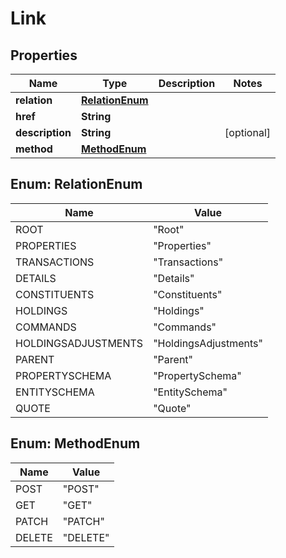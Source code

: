 
# Link

## Properties
Name | Type | Description | Notes
------------ | ------------- | ------------- | -------------
**relation** | [**RelationEnum**](#RelationEnum) |  | 
**href** | **String** |  | 
**description** | **String** |  |  [optional]
**method** | [**MethodEnum**](#MethodEnum) |  | 


<a name="RelationEnum"></a>
## Enum: RelationEnum
Name | Value
---- | -----
ROOT | &quot;Root&quot;
PROPERTIES | &quot;Properties&quot;
TRANSACTIONS | &quot;Transactions&quot;
DETAILS | &quot;Details&quot;
CONSTITUENTS | &quot;Constituents&quot;
HOLDINGS | &quot;Holdings&quot;
COMMANDS | &quot;Commands&quot;
HOLDINGSADJUSTMENTS | &quot;HoldingsAdjustments&quot;
PARENT | &quot;Parent&quot;
PROPERTYSCHEMA | &quot;PropertySchema&quot;
ENTITYSCHEMA | &quot;EntitySchema&quot;
QUOTE | &quot;Quote&quot;


<a name="MethodEnum"></a>
## Enum: MethodEnum
Name | Value
---- | -----
POST | &quot;POST&quot;
GET | &quot;GET&quot;
PATCH | &quot;PATCH&quot;
DELETE | &quot;DELETE&quot;



